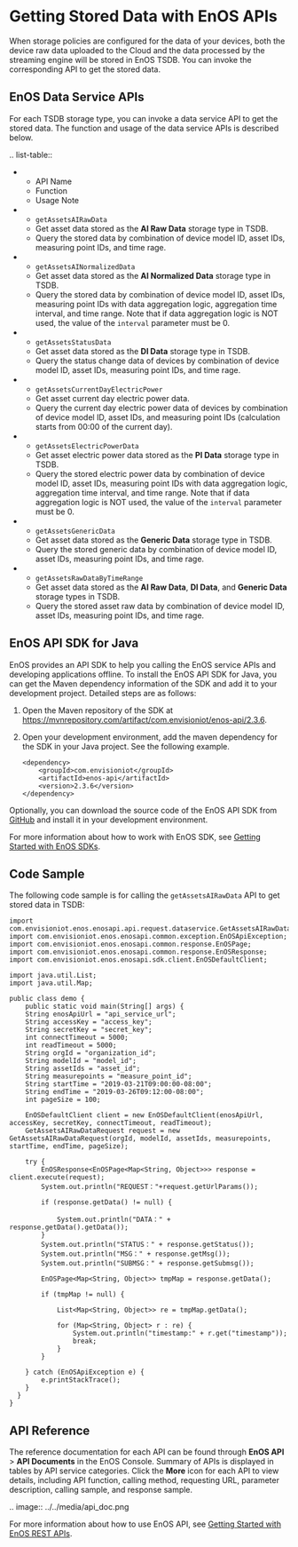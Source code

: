 # Getting Stored Data with EnOS APIs

When storage policies are configured for the data of your devices, both the device raw data uploaded to the Cloud and the data processed by the streaming engine will be stored in EnOS TSDB. You can invoke the corresponding API to get the stored data.

## EnOS Data Service APIs

For each TSDB storage type, you can invoke a data service API to get the stored data. The function and usage of the data service APIs is described below.

.. list-table::

   * - API Name
     - Function
     - Usage Note
   * - ``getAssetsAIRawData``
     - Get asset data stored as the **AI Raw Data** storage type in TSDB.
     - Query the stored data by combination of device model ID, asset IDs, measuring point IDs, and time rage.
   * - ``getAssetsAINormalizedData``
     - Get asset data stored as the **AI Normalized Data** storage type in TSDB.
     - Query the stored data by combination of device model ID, asset IDs, measuring point IDs with data aggregation logic, aggregation time interval, and time range. Note that if data aggregation logic is NOT used, the value of the ``interval`` parameter must be 0.
   * - ``getAssetsStatusData``
     - Get asset data stored as the **DI Data** storage type in TSDB.
     - Query the status change data of devices by combination of device model ID, asset IDs, measuring point IDs, and time rage.
   * - ``getAssetsCurrentDayElectricPower``
     - Get asset current day electric power data.
     - Query the current day electric power data of devices by combination of device model ID, asset IDs, and measuring point IDs (calculation starts from 00:00 of the current day).
   * - ``getAssetsElectricPowerData``
     - Get asset electric power data stored as the **PI Data** storage type in TSDB.
     - Query the stored electric power data by combination of device model ID, asset IDs, measuring point IDs with data aggregation logic, aggregation time interval, and time range. Note that if data aggregation logic is NOT used, the value of the `interval` parameter must be 0.
   * - ``getAssetsGenericData``
     - Get asset data stored as the **Generic Data** storage type in TSDB.
     - Query the stored generic data by combination of device model ID, asset IDs, measuring point IDs, and time rage.
   * - ``getAssetsRawDataByTimeRange``
     - Get asset data stored as the **AI Raw Data**, **DI Data**, and **Generic Data** storage types in TSDB.
     - Query the stored asset raw data by combination of device model ID, asset IDs, measuring point IDs, and time rage.

## EnOS API SDK for Java

EnOS provides an API SDK to help you calling the EnOS service APIs and developing applications offline. To install the EnOS API SDK for Java, you can get the Maven dependency information of the SDK and add it to your development project. Detailed steps are as follows:

1. Open the Maven repository of the SDK at https://mvnrepository.com/artifact/com.envisioniot/enos-api/2.3.6.

2. Open your development environment, add the maven dependency for the SDK in your Java project. See the following example.

   ```
   <dependency>
       <groupId>com.envisioniot</groupId>
       <artifactId>enos-api</artifactId>
       <version>2.3.6</version>
   </dependency>
   ```

Optionally, you can download the source code of the EnOS API SDK from [GitHub](https://github.com/EnvisionIot/enos-api-sdk-java) and install it in your development environment.

For more information about how to work with EnOS SDK, see [Getting Started with EnOS SDKs](/docs/app-development/en/latest/gettingstarted_sdk.html).

## Code Sample

The following code sample is for calling the `getAssetsAIRawData` API to get stored data in TSDB:

```
import com.envisioniot.enos.enosapi.api.request.dataservice.GetAssetsAIRawDataRequest;
import com.envisioniot.enos.enosapi.common.exception.EnOSApiException;
import com.envisioniot.enos.enosapi.common.response.EnOSPage;
import com.envisioniot.enos.enosapi.common.response.EnOSResponse;
import com.envisioniot.enos.enosapi.sdk.client.EnOSDefaultClient;

import java.util.List;
import java.util.Map;

public class demo {
    public static void main(String[] args) {
    String enosApiUrl = "api_service_url";
    String accessKey = "access_key";
    String secretKey = "secret_key";
    int connectTimeout = 5000;
    int readTimeout = 5000;
    String orgId = "organization_id";
    String modelId = "model_id";
    String assetIds = "asset_id";
    String measurepoints = "measure_point_id";
    String startTime = "2019-03-21T09:00:00-08:00";
    String endTime = "2019-03-26T09:12:00-08:00";
    int pageSize = 100;

    EnOSDefaultClient client = new EnOSDefaultClient(enosApiUrl, accessKey, secretKey, connectTimeout, readTimeout);
    GetAssetsAIRawDataRequest request = new GetAssetsAIRawDataRequest(orgId, modelId, assetIds, measurepoints, startTime, endTime, pageSize);

    try {
        EnOSResponse<EnOSPage<Map<String, Object>>> response = client.execute(request);
        System.out.println("REQUEST："+request.getUrlParams());

        if (response.getData() != null) {

            System.out.println("DATA：" + response.getData().getData());
        }
        System.out.println("STATUS：" + response.getStatus());
        System.out.println("MSG：" + response.getMsg());
        System.out.println("SUBMSG：" + response.getSubmsg());

        EnOSPage<Map<String, Object>> tmpMap = response.getData();

        if (tmpMap != null) {

            List<Map<String, Object>> re = tmpMap.getData();

            for (Map<String, Object> r : re) {
                System.out.println("timestamp:" + r.get("timestamp"));
                break;
            }
        }

    } catch (EnOSApiException e) {
        e.printStackTrace();
    }
  }
}
```

## API Reference

The reference documentation for each API can be found through **EnOS API** > **API Documents** in the EnOS Console. Summary of APIs is displayed in tables by API service categories. Click the **More** icon for each API to view details, including API function, calling method, requesting URL, parameter description, calling sample, and response sample.

.. image:: ../../media/api_doc.png

For more information about how to use EnOS API, see [Getting Started with EnOS REST APIs](/docs/app-development/en/latest/gettingstarted_api.html).

<!--end-->
